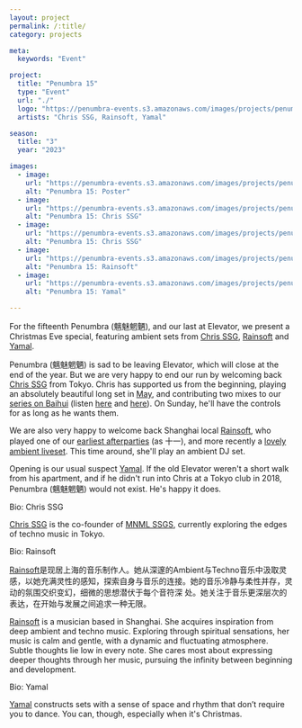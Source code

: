```yaml
---
layout: project
permalink: /:title/
category: projects

meta:
  keywords: "Event"

project:
  title: "Penumbra 15"
  type: "Event"
  url: "./"
  logo: "https://penumbra-events.s3.amazonaws.com/images/projects/penumbra-15/logo.jpg"
  artists: "Chris SSG, Rainsoft, Yamal"

season:
  title: "3"
  year: "2023"

images:
  - image:
    url: "https://penumbra-events.s3.amazonaws.com/images/projects/penumbra-15/poster.jpg"
    alt: "Penumbra 15: Poster"
  - image:
    url: "https://penumbra-events.s3.amazonaws.com/images/projects/penumbra-15/chris-ssg-1.jpg"
    alt: "Penumbra 15: Chris SSG"
  - image:
    url: "https://penumbra-events.s3.amazonaws.com/images/projects/penumbra-15/chris-ssg-2.jpg"
    alt: "Penumbra 15: Chris SSG"
  - image:
    url: "https://penumbra-events.s3.amazonaws.com/images/projects/penumbra-12/rainsoft-1.jpg"
    alt: "Penumbra 15: Rainsoft"
  - image:
    url: "https://penumbra-events.s3.amazonaws.com/images/projects/penumbra-8/yamal-1.jpg"
    alt: "Penumbra 15: Yamal"

---
```

<p>For the fifteenth Penumbra (魑魅魍魉), and our last at Elevator, we present a Christmas Eve special, featuring ambient sets from <a href="https://www.instagram.com/mnmlssgs/">Chris SSG</a>, <a href="https://www.instagram.com/_rainsoft/">Rainsoft</a> and <a href="https://www.instagram.com/zuihitsu/">Yamal</a>.</p>

<p>Penumbra (魑魅魍魉) is sad to be leaving Elevator, which will close at the end of the year. But we are very happy to end our run by welcoming back <a href="https://www.instagram.com/mnmlssgs/">Chris SSG</a> from Tokyo. Chris has supported us from the beginning, playing an absolutely beautiful long set in <a href="https://penumbra.events/penumbra-11/">May</a>, and contributing two mixes to our <a href="https://baihui.live/hosts/penumbra-radio/en/">series on Baihui</a> (listen <a href="https://baihui.live/shows/penumbra-radio-w-chris-ssg-22-03-06/en/">here</a> and <a href="https://baihui.live/shows/penumbra-radio-w-chris-ssg-23-05-07/en/">here</a>). On Sunday, he'll have the controls for as long as he wants them.</p>

<p>We are also very happy to welcome back Shanghai local <a href="https://www.instagram.com/_rainsoft/">Rainsoft</a>, who played one of our <a href="https://penumbra.events/penumbra-5/">earliest afterparties</a> (as 十一), and more recently a <a href="https://penumbra.events/penumbra-12/">lovely ambient liveset</a>. This time around, she'll play an ambient DJ set.</p>

<p>Opening is our usual suspect <a href="https://www.instagram.com/zuihitsu/">Yamal</a>. If the old Elevator weren't a short walk from his apartment, and if he didn't run into Chris at a Tokyo club in 2018, Penumbra (魑魅魍魉) would not exist. He's happy it does.</p>

<span class="h2">Bio: Chris SSG</span>

<p><a href="https://www.instagram.com/mnmlssgs/">Chris SSG</a> is the co-founder of <a href="http://mnmlssg.blogspot.com">MNML SSGS</a>, currently exploring the edges of techno music in Tokyo.</p>

<span class="h2">Bio: Rainsoft</span>

<p><a href="https://www.instagram.com/_rainsoft/">Rainsoft</a>是现居上海的音乐制作人。她从深邃的Ambient与Techno音乐中汲取灵感，以她充满灵性的感知，探索自身与音乐的连接。她的音乐冷静与柔性并存，灵动的氛围交织变幻，细微的思想潜伏于每个音符深 处。她关注于音乐更深层次的表达，在开始与发展之间追求一种无限。
</p>

<p><a href="https://www.instagram.com/_rainsoft/">Rainsoft</a> is a musician based in Shanghai. She acquires inspiration from deep ambient and techno music. Exploring through spiritual sensations, her music is calm and gentle, with a dynamic and fluctuating atmosphere. Subtle thoughts lie low in every note. She cares most about expressing deeper thoughts through her music, pursuing the infinity between beginning and development.</p>

<span class="h2">Bio: Yamal</span>

<p><a href="https://www.instagram.com/zuihitsu/">Yamal</a> constructs sets with a sense of space and rhythm that don’t require you to dance. You can, though, especially when it's Christmas.</p>